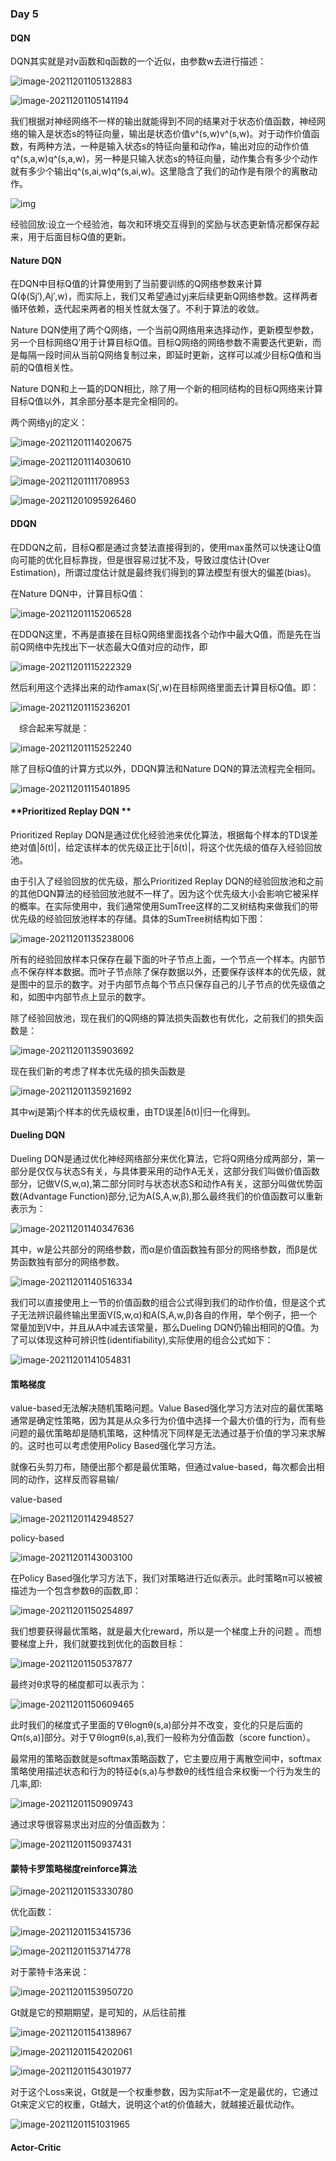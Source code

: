 ### Day 5 

#### DQN

DQN其实就是对v函数和q函数的一个近似，由参数w去进行描述：

![image-20211201105132883](C:\Users\longyuan\AppData\Roaming\Typora\typora-user-images\image-20211201105132883.png)

![image-20211201105141194](C:\Users\longyuan\AppData\Roaming\Typora\typora-user-images\image-20211201105141194.png)

我们根据对神经网络不一样的输出就能得到不同的结果对于状态价值函数，神经网络的输入是状态s的特征向量，输出是状态价值v^(s,w)v^(s,w)。对于动作价值函数，有两种方法，一种是输入状态s的特征向量和动作a，输出对应的动作价值q^(s,a,w)q^(s,a,w)，另一种是只输入状态s的特征向量，动作集合有多少个动作就有多少个输出q^(s,ai,w)q^(s,ai,w)。这里隐含了我们的动作是有限个的离散动作。

![img](https://img2018.cnblogs.com/blog/1042406/201809/1042406-20180928142605652-445522913.jpg)



经验回放:设立一个经验池，每次和环境交互得到的奖励与状态更新情况都保存起来，用于后面目标Q值的更新。

#### Nature DQN

在DQN中目标Q值的计算使用到了当前要训练的Q网络参数来计算Q(ϕ(Sj′),Aj′,w)，而实际上，我们又希望通过yj来后续更新Q网络参数。这样两者循环依赖，迭代起来两者的相关性就太强了。不利于算法的收敛。

Nature DQN使用了两个Q网络，一个当前Q网络用来选择动作，更新模型参数，另一个目标网络Q′用于计算目标Q值。目标Q网络的网络参数不需要迭代更新，而是每隔一段时间从当前Q网络复制过来，即延时更新，这样可以减少目标Q值和当前的Q值相关性。

Nature DQN和上一篇的DQN相比，除了用一个新的相同结构的目标Q网络来计算目标Q值以外，其余部分基本是完全相同的。

两个网络yj的定义：

![image-20211201114020675](C:\Users\longyuan\AppData\Roaming\Typora\typora-user-images\image-20211201114020675.png)

![image-20211201114030610](C:\Users\longyuan\AppData\Roaming\Typora\typora-user-images\image-20211201114030610.png)

![image-20211201111708953](C:\Users\longyuan\AppData\Roaming\Typora\typora-user-images\image-20211201111708953.png)

![image-20211201095926460](C:\Users\longyuan\AppData\Roaming\Typora\typora-user-images\image-20211201095926460.png)

#### DDQN

在DDQN之前，目标Q都是通过贪婪法直接得到的，使用max虽然可以快速让Q值向可能的优化目标靠拢，但是很容易过犹不及，导致过度估计(Over Estimation)，所谓过度估计就是最终我们得到的算法模型有很大的偏差(bias)。

在Nature DQN中，计算目标Q值：

![image-20211201115206528](C:\Users\longyuan\AppData\Roaming\Typora\typora-user-images\image-20211201115206528.png)

在DDQN这里，不再是直接在目标Q网络里面找各个动作中最大Q值，而是先在当前Q网络中先找出下一状态最大Q值对应的动作，即

![image-20211201115222329](C:\Users\longyuan\AppData\Roaming\Typora\typora-user-images\image-20211201115222329.png)

然后利用这个选择出来的动作amax(Sj′,w)在目标网络里面去计算目标Q值。即：

![image-20211201115236201](C:\Users\longyuan\AppData\Roaming\Typora\typora-user-images\image-20211201115236201.png)

　综合起来写就是：

![image-20211201115252240](C:\Users\longyuan\AppData\Roaming\Typora\typora-user-images\image-20211201115252240.png)

除了目标Q值的计算方式以外，DDQN算法和Nature DQN的算法流程完全相同。

![image-20211201115401895](C:\Users\longyuan\AppData\Roaming\Typora\typora-user-images\image-20211201115401895.png)

#### **Prioritized Replay DQN **

Prioritized Replay DQN是通过优化经验池来优化算法，根据每个样本的TD误差绝对值|δ(t)|，给定该样本的优先级正比于|δ(t)|，将这个优先级的值存入经验回放池。

由于引入了经验回放的优先级，那么Prioritized Replay DQN的经验回放池和之前的其他DQN算法的经验回放池就不一样了。因为这个优先级大小会影响它被采样的概率。在实际使用中，我们通常使用SumTree这样的二叉树结构来做我们的带优先级的经验回放池样本的存储。具体的SumTree树结构如下图：

![image-20211201135238006](C:\Users\longyuan\AppData\Roaming\Typora\typora-user-images\image-20211201135238006.png)

所有的经验回放样本只保存在最下面的叶子节点上面，一个节点一个样本。内部节点不保存样本数据。而叶子节点除了保存数据以外，还要保存该样本的优先级，就是图中的显示的数字。对于内部节点每个节点只保存自己的儿子节点的优先级值之和，如图中内部节点上显示的数字。

除了经验回放池，现在我们的Q网络的算法损失函数也有优化，之前我们的损失函数是：

![image-20211201135903692](C:\Users\longyuan\AppData\Roaming\Typora\typora-user-images\image-20211201135903692.png)

现在我们新的考虑了样本优先级的损失函数是

![image-20211201135921692](C:\Users\longyuan\AppData\Roaming\Typora\typora-user-images\image-20211201135921692.png)

其中wj是第j个样本的优先级权重，由TD误差|δ(t)|归一化得到。

#### Dueling DQN

Dueling DQN是通过优化神经网络部分来优化算法，它将Q网络分成两部分，第一部分是仅仅与状态S有关，与具体要采用的动作A无关，这部分我们叫做价值函数部分，记做V(S,w,α),第二部分同时与状态状态S和动作A有关，这部分叫做优势函数(Advantage Function)部分,记为A(S,A,w,β),那么最终我们的价值函数可以重新表示为：

![image-20211201140347636](C:\Users\longyuan\AppData\Roaming\Typora\typora-user-images\image-20211201140347636.png)

其中，w是公共部分的网络参数，而α是价值函数独有部分的网络参数，而β是优势函数独有部分的网络参数。

![image-20211201140516334](C:\Users\longyuan\AppData\Roaming\Typora\typora-user-images\image-20211201140516334.png)

我们可以直接使用上一节的价值函数的组合公式得到我们的动作价值，但是这个式子无法辨识最终输出里面V(S,w,α)和A(S,A,w,β)各自的作用，举个例子，把一个常量加到V中，并且从A中减去该常量，那么Dueling DQN仍输出相同的Q值。为了可以体现这种可辨识性(identifiability),实际使用的组合公式如下：

![image-20211201141054831](C:\Users\longyuan\AppData\Roaming\Typora\typora-user-images\image-20211201141054831.png)

#### 策略梯度

value-based无法解决随机策略问题。Value Based强化学习方法对应的最优策略通常是确定性策略，因为其是从众多行为价值中选择一个最大价值的行为，而有些问题的最优策略却是随机策略，这种情况下同样是无法通过基于价值的学习来求解的。这时也可以考虑使用Policy Based强化学习方法。

就像石头剪刀布，随便出那个都是最优策略，但通过value-based，每次都会出相同的动作，这样反而容易输/

value-based

![image-20211201142948527](C:\Users\longyuan\AppData\Roaming\Typora\typora-user-images\image-20211201142948527.png)

policy-based

![image-20211201143003100](C:\Users\longyuan\AppData\Roaming\Typora\typora-user-images\image-20211201143003100.png)



在Policy Based强化学习方法下，我们对策略进行近似表示。此时策略π可以被被描述为一个包含参数θ的函数,即：

![image-20211201150254897](C:\Users\longyuan\AppData\Roaming\Typora\typora-user-images\image-20211201150254897.png)

我们想要获得最优策略，就是最大化reward，所以是一个梯度上升的问题 。而想要梯度上升，我们就要找到优化的函数目标：

![image-20211201150537877](C:\Users\longyuan\AppData\Roaming\Typora\typora-user-images\image-20211201150537877.png)

最终对θ求导的梯度都可以表示为：

![image-20211201150609465](C:\Users\longyuan\AppData\Roaming\Typora\typora-user-images\image-20211201150609465.png)

此时我们的梯度式子里面的∇θlogπθ(s,a)部分并不改变，变化的只是后面的Qπ(s,a)]部分。对于∇θlogπθ(s,a),我们一般称为分值函数（score function）。

最常用的策略函数就是softmax策略函数了，它主要应用于离散空间中，softmax策略使用描述状态和行为的特征ϕ(s,a)与参数θ的线性组合来权衡一个行为发生的几率,即:

![image-20211201150909743](C:\Users\longyuan\AppData\Roaming\Typora\typora-user-images\image-20211201150909743.png)

通过求导很容易求出对应的分值函数为：

![image-20211201150937431](C:\Users\longyuan\AppData\Roaming\Typora\typora-user-images\image-20211201150937431.png)

#### 蒙特卡罗策略梯度reinforce算法

![image-20211201153330780](C:\Users\longyuan\AppData\Roaming\Typora\typora-user-images\image-20211201153330780.png)

优化函数：

![image-20211201153415736](C:\Users\longyuan\AppData\Roaming\Typora\typora-user-images\image-20211201153415736.png)

![image-20211201153714778](C:\Users\longyuan\AppData\Roaming\Typora\typora-user-images\image-20211201153714778.png)



对于蒙特卡洛来说：

![image-20211201153950720](C:\Users\longyuan\AppData\Roaming\Typora\typora-user-images\image-20211201153950720.png)

Gt就是它的预期期望，是可知的，从后往前推 

![image-20211201154138967](C:\Users\longyuan\AppData\Roaming\Typora\typora-user-images\image-20211201154138967.png)

![image-20211201154202061](C:\Users\longyuan\AppData\Roaming\Typora\typora-user-images\image-20211201154202061.png)

![image-20211201154301977](C:\Users\longyuan\AppData\Roaming\Typora\typora-user-images\image-20211201154301977.png)



对于这个Loss来说，Gt就是一个权重参数，因为实际at不一定是最优的，它通过Gt来定义它的权重，Gt越大，说明这个at的价值越大，就越接近最优动作。

![image-20211201151031965](C:\Users\longyuan\AppData\Roaming\Typora\typora-user-images\image-20211201151031965.png)

#### Actor-Critic



